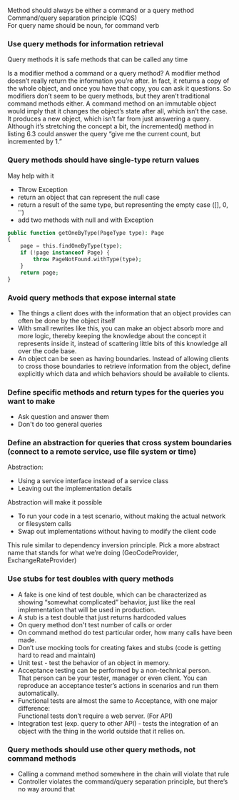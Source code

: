 Method should always be either a command or a query method Command/query separation principle (CQS)  
For query name should be noun, for command verb

### Use query methods for information retrieval

Query methods it is safe methods that can be called any time

Is a modifier method a command or a query method?
A modifier method doesn’t really return the information you’re after. In fact, it returns
a copy of the whole object, and once you have that copy, you can ask it questions.
So modifiers don’t seem to be query methods, but they aren’t traditional command
methods either. A command method on an immutable object would imply that it
changes the object’s state after all, which isn’t the case. It produces a new object,
which isn’t far from just answering a query.
Although it’s stretching the concept a bit, the incremented() method in listing 6.3
could answer the query “give me the current count, but incremented by 1.”

### Query methods should have single-type return values

May help with it

- Throw Exception
- return an object that can represent the null case
- return a result of the same type, but representing the empty case ([], 0, '')
- add two methods with null and with Exception

```php
public function getOneByType(PageType type): Page
{
    page = this.findOneByType(type);
    if (!page instanceof Page) {
        throw PageNotFound.withType(type);
    }
    return page;
}
```

### Avoid query methods that expose internal state

- The things a client does with the information that an object provides can often be done by the object itself
- With small rewrites like this, you can make an object absorb more and more logic,
  thereby keeping the knowledge about the concept it represents inside it, instead of
  scattering little bits of this knowledge all over the code base.
- An object can be seen as having boundaries. Instead of allowing clients to cross
  those boundaries to retrieve information from the object, define explicitly which data and
  which behaviors should be available to clients.

### Define specific methods and return types for the queries you want to make

- Ask question and answer them
- Don't do too general queries

### Define an abstraction for queries that cross system boundaries (connect to a remote service, use file system or time)

Abstraction:

- Using a service interface instead of a service class
- Leaving out the implementation details

Abstraction will make it possible

- To run your code in a test scenario, without making the actual network or filesystem calls
- Swap out implementations without having to modify the client code

This rule similar to dependency inversion principle.
Pick a more abstract name that stands for what we’re doing (GeoCodeProvider, ExchangeRateProvider)

### Use stubs for test doubles with query methods

- A fake is one kind of test double, which can be characterized as showing “somewhat complicated” behavior,
  just like the real implementation that will be used in production.
- A stub is a test double that just returns hardcoded values
- On query method don't test number of calls or order
- On command method do test particular order, how many calls have been made.
- Don’t use mocking tools for creating fakes and stubs (code is getting hard to read and maintain)
- Unit test - test the behavior of an object in memory.
- Acceptance testing can be performed by a non-technical person.  
  That person can be your tester, manager or even client.
  You can reproduce an acceptance tester’s actions in scenarios and run them automatically.
- Functional tests are almost the same to Acceptance, with one major difference:  
  Functional tests don’t require a web server. (For API)
- Integration test (exp. query to other API) - tests the integration of an object
  with the thing in the world outside that it relies on.

### Query methods should use other query methods, not command methods

- Calling a command method somewhere in the chain will violate that rule
- Controller violates the command/query separation principle, but there’s no way around that